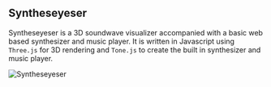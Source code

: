 ## Syntheseyeser

Syntheseyeser is a 3D soundwave visualizer accompanied with a basic web based synthesizer and music player. It is written in Javascript using `Three.js` for 3D rendering and `Tone.js` to create the built in synthesizer and music player.

![Syntheseyeser](https://github.com/chrishakos/Syntheseyes/blob/master/syntheseyeser.jpg)
